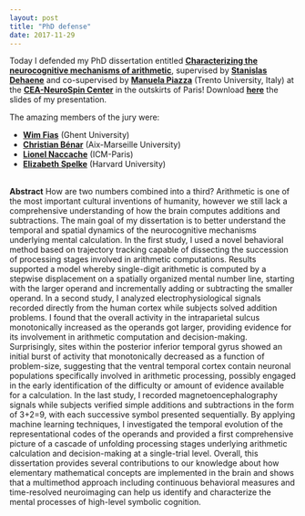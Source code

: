 ```yaml
---
layout: post
title: "PhD defense"
date: 2017-11-29
---
```


Today I defended my PhD dissertation entitled <a href="/publications/dissertation_pinheiro-chagas.pdf" class="ext" target="_blank"><b>Characterizing the neurocognitive mechanisms of arithmetic</b></a>, supervised by <a href="https://scholar.google.com/citations?user=2Dd5uoIAAAAJ" class="ext" target="_blank"><b>Stanislas Dehaene</b></a> and co-supervised by <a href="https://scholar.google.com/citations?user=by8C-jMAAAAJ" class="ext" target="_blank"><b>Manuela Piazza</b></a> (Trento University, Italy) at the <a href="http://www.unicog.org/site_2016/" class="ext" target="_blank"><b>CEA-NeuroSpin Center</b></a> in the outskirts of Paris! Download <a href="slides_defense_pinheiro-chagas.pdf" class="ext" target="_blank"><b>here</b></a> the slides of my presentation. 


The amazing members of the jury were:

- <a href="https://scholar.google.com/citations?user=jhhSqLwAAAAJ&hl=en" class="ext" target="_blank"><b>Wim Fias</b></a> (Ghent University)
- <a href="https://scholar.google.com/citations?user=GzEVXoEAAAAJ&hl=fr" class="ext" target="_blank"><b>Christian Bénar</b></a> (Aix-Marseille University)
- <a href="https://scholar.google.fr/citations?user=yfXow7cAAAAJ&hl=en" class="ext" target="_blank"><b>Lionel Naccache</b></a> (ICM-Paris)
- <a href="https://scholar.google.com/citations?user=MsJPAwMAAAAJ&hl=en" class="ext" target="_blank"><b>Elizabeth Spelke</b></a> (Harvard University)



<br>
<b>Abstract</b>  
How are two numbers combined into a third? Arithmetic is one of the most important cultural inventions of humanity, however we still lack a comprehensive understanding of how the brain computes additions and subtractions. The main goal of my dissertation is to better understand the temporal and spatial dynamics of the neurocognitive mechanisms underlying mental calculation. In the first study, I used a novel behavioral method based on trajectory tracking capable of dissecting the succession of processing stages involved in arithmetic computations. Results supported a model whereby single-digit arithmetic is computed by a stepwise displacement on a spatially organized mental number line, starting with the larger operand and incrementally adding or subtracting the smaller operand. In a second study, I analyzed electrophysiological signals recorded directly from the human cortex while subjects solved addition problems. I found that the overall activity in the intraparietal sulcus monotonically increased as the operands got larger, providing evidence for its involvement in arithmetic computation and decision-making. Surprisingly, sites within the posterior inferior temporal gyrus showed an initial burst of activity that monotonically decreased as a function of problem-size, suggesting that the ventral temporal cortex contain neuronal populations specifically involved in arithmetic processing, possibly engaged in the early identification of the difficulty or amount of evidence available for a calculation. In the last study, I recorded magnetoencephalography signals while subjects verified simple additions and subtractions in the form of 3+2=9, with each successive symbol presented sequentially. By applying machine learning techniques, I investigated the temporal evolution of the representational codes of the operands and provided a first comprehensive picture of a cascade of unfolding processing stages underlying arithmetic calculation and decision-making at a single-trial level. Overall, this dissertation provides several contributions to our knowledge about how elementary mathematical concepts are implemented in the brain and shows that a multimethod approach including continuous behavioral measures and time-resolved neuroimaging can help us identify and characterize the mental processes of high-level symbolic cognition.







